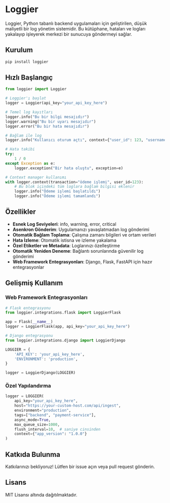 # Loggier

Loggier, Python tabanlı backend uygulamaları için geliştirilen, düşük maliyetli bir log yönetim sistemidir. Bu kütüphane, hataları ve logları yakalayıp işleyerek merkezi bir sunucuya göndermeyi sağlar.

## Kurulum

```bash
pip install loggier
```

## Hızlı Başlangıç

```python
from loggier import Loggier

# Loggier'ı başlat
logger = Loggier(api_key="your_api_key_here")

# Temel log kayıtları
logger.info("Bu bir bilgi mesajıdır")
logger.warning("Bu bir uyarı mesajıdır")
logger.error("Bu bir hata mesajıdır")

# Bağlam ile log
logger.info("Kullanıcı oturum açtı", context={"user_id": 123, "username": "testuser"})

# Hata takibi
try:
    1 / 0
except Exception as e:
    logger.exception("Bir hata oluştu", exception=e)

# Context manager kullanımı
with logger.context(transaction="ödeme işlemi", user_id=123):
    # Bu blok içindeki tüm loglara bağlam bilgisi eklenir
    logger.info("Ödeme işlemi başlatıldı")
    logger.info("Ödeme işlemi tamamlandı")
```

## Özellikler

- **Esnek Log Seviyeleri**: info, warning, error, critical
- **Asenkron Gönderim**: Uygulamanızı yavaşlatmadan log gönderimi
- **Otomatik Bağlam Toplama**: Çalışma zamanı bilgileri ve ortam verileri
- **Hata İzleme**: Otomatik istisna ve izleme yakalama
- **Özel Etiketler ve Metadata**: Loglarınızı özelleştirme
- **Otomatik Yeniden Deneme**: Bağlantı sorunlarında güvenilir log gönderimi
- **Web Framework Entegrasyonları**: Django, Flask, FastAPI için hazır entegrasyonlar

## Gelişmiş Kullanım

### Web Framework Entegrasyonları

```python
# Flask entegrasyonu
from loggier.integrations.flask import LoggierFlask

app = Flask(__name__)
logger = LoggierFlask(app, api_key="your_api_key_here")

# Django entegrasyonu
from loggier.integrations.django import LoggierDjango

LOGGIER = {
    'API_KEY': 'your_api_key_here',
    'ENVIRONMENT': 'production',
}

logger = LoggierDjango(LOGGIER)
```

### Özel Yapılandırma

```python
logger = LOGGIER(
    api_key="your_api_key_here",
    host="https://your-custom-host.com/api/ingest",
    environment="production",
    tags=["backend", "payment-service"],
    async_mode=True,
    max_queue_size=1000,
    flush_interval=10,  # saniye cinsinden
    context={"app_version": "1.0.0"}
)
```

## Katkıda Bulunma

Katkılarınızı bekliyoruz! Lütfen bir issue açın veya pull request gönderin.

## Lisans

MIT Lisansı altında dağıtılmaktadır.
